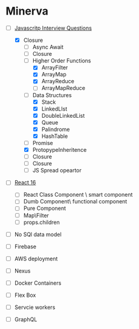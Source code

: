 # Minerva
* [ ] [Javascritp Interview Questions](https://github.com/RajatBanerjee/JSInterviewQuestions) 
    * [x] Closure
		* [ ] Async Await
		* [ ] Closure
		* [ ] Higher Order Functions
			* [x] ArrayFilter
			* [x] ArrayMap
			* [x] ArrayReduce
			* [ ] ArrayMapReduce
		* [ ] Data Structures
			* [x] Stack
			* [x] LinkedLIst
			* [x] DoubleLinkedList
			* [x] Queue
			* [x] Palindrome
			* [x] HashTable
		* [ ] Promise
		* [x] ProtopypeInheritence
		* [ ] Closure
		* [ ] Closure
		* [ ] JS Spread opeartor
* [ ]  [React 16](https://github.com/RajatBanerjee/react-learnings)
	* [ ]  React Class Component \ smart component
	* [ ]  Dumb Component\ functional component
	* [ ]  Pure Component
	* [ ]  Map\Filter
	* [ ]  props.children
* [ ]  No SQl data model
* [ ]  Firebase
* [ ]  AWS deployment
* [ ]  Nexus
* [ ]  Docker Containers
* [ ]  Flex Box
* [ ]  Servcie workers
* [ ]  GraphQL


